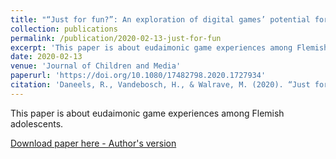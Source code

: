 ```yaml
---
title: "“Just for fun?”: An exploration of digital games’ potential for eudaimonic media experiences among Flemish adolescents"
collection: publications
permalink: /publication/2020-02-13-just-for-fun
excerpt: 'This paper is about eudaimonic game experiences among Flemish adolescents'
date: 2020-02-13
venue: 'Journal of Children and Media'
paperurl: 'https://doi.org/10.1080/17482798.2020.1727934'
citation: 'Daneels, R., Vandebosch, H., & Walrave, M. (2020). “Just for fun?”: An exploration of digital games’ potential for eudaimonic media experiences among Flemish adolescents. <i>Journal for Children and Media</i>. 14(3), 285-301.'
---
```

This paper is about eudaimonic game experiences among Flemish adolescents.

[Download paper here - Author's version](http://academicpages.github.io/files/paper1.pdf)
